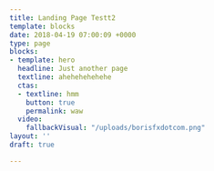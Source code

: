 ```yaml
---
title: Landing Page Testt2
template: blocks
date: 2018-04-19 07:00:09 +0000
type: page
blocks:
- template: hero
  headline: Just another page
  textline: ahehehehehehe
  ctas:
  - textline: hmm
    button: true
    permalink: waw
  video:
    fallbackVisual: "/uploads/borisfxdotcom.png"
layout: ''
draft: true

---
```

